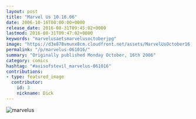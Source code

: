 ```yaml
---
layout: post
title: "Marvel Us 10.16.06"
date: 2006-10-16T00:00:00+0000
release_date: 2016-08-31T09:45:02+0000
lastmod: 2016-08-31T09:47:02+0000
keywords: "marvelusaetsmarvelusoctoberjpg"
image: "https://d3e878vmunx8cm.cloudfront.net/assets/MarvelUsOctober16.jpg"
permalink: "/p/marvelus-061016/"
summary: "Originally published Monday October, 16th 2006"
category: comics
hashtag: "#axisofstevil_marvelus-061016"
contributions:
- type: featured_image
  contributor:
    id: 3
    nickname: Dick
---
```


![marvelus](https://d3e878vmunx8cm.cloudfront.net/assets/MarvelUsOctober16.jpg)
